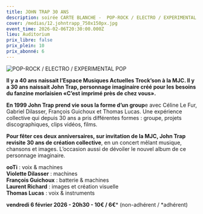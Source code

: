 ```yaml
---
title: JOHN TRAP 30 ANS
description: soirée CARTE BLANCHE -  POP-ROCK / ELECTRO / EXPERIMENTAL POP
cover: /medias/12.johntrapp_750x150px.jpg
event_time: 2026-02-06T20:30:00.000Z
lieu: Auditorium
prix_libre: false
prix_plein: 10
prix_abonné: 6
---
```

![POP-ROCK / ELECTRO / EXPERIMENTAL POP](/medias/12.johntrapp_750x150px.jpg "POP-ROCK / ELECTRO / EXPERIMENTAL POP")

**Il y a 40 ans naissait l’Espace Musiques Actuelles Trock’son à la MJC. Il y a 30 ans naissait John Trap, personnage imaginaire créé pour les besoins du fanzine morlaisien «C’est imprimé près de chez vous».**

**En 1999 John Trap prend vie sous la forme d’un group**e avec Céline Le Fur, Gabriel Dilasser, François Guichoux et Thomas Lucas. Une expérience collective qui depuis 30 ans a pris différentes formes : groupe, projets discographiques, clips vidéos, films. 

**Pour fêter ces deux anniversaires, sur invitation de la MJC, John Trap revisite 30 ans de création collective**, en un concert mêlant musique, chansons et images. L’occasion aussi de dévoiler le nouvel album de ce personnage imaginaire.

**ooTi** : voix & machines\
**Violette Dilasser** : machines\
**François Guichoux** : batterie & machines\
**Laurent Richard** : images et création visuelle\
**Thomas Lucas** : voix & instruments

**vendredi 6 février 2026 - 20h30 - 10€ / 6€*** (non-adhérent / *adhérent)